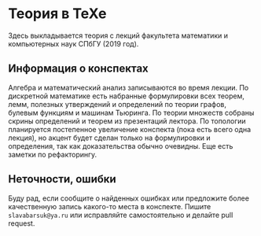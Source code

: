 # Теория в TeXe
Здесь выкладывается теория с лекций факультета математики и компьютерных наук СПбГУ (2019 год).

## Информация о конспектах
Алгебра и математический анализ записываются во время лекции. 
По дискретной математике есть набранные формулировки всех теорем, лемм, полезных утверждений и определений по теории графов, булевым функциям и машинам Тьюринга.
По теории множеств собраны скрины определений и теорем из презентаций лектора.
По топологии планируется постепенное увеличение конспекта (пока есть всего одна лекция), но акцент будет сделан только на формулировки и определения, так как доказательства обычно очевидны.
Еще есть заметки по рефакторингу.

## Неточности, ошибки
Буду рад, если сообщите о найденных ошибках или предложите более качественную запись какого-то места в конспекте.
Пишите `slavabarsuk@ya.ru` или исправляйте самостоятельно и делайте pull request.

